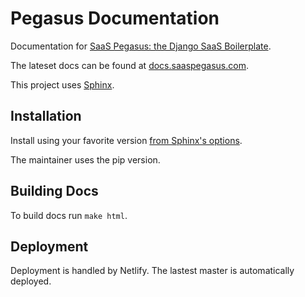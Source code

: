 # Pegasus Documentation

Documentation for [SaaS Pegasus: the Django SaaS Boilerplate](https://www.saaspegasus.com/).

The lateset docs can be found at [docs.saaspegasus.com](https://docs.saaspegasus.com/).

This project uses [Sphinx](https://www.sphinx-doc.org/).

## Installation

Install using your favorite version [from Sphinx's options](https://www.sphinx-doc.org/en/master/usage/installation.html).

The maintainer uses the pip version.

## Building Docs

To build docs run `make html`.


## Deployment

Deployment is handled by Netlify. The lastest master is automatically deployed.
